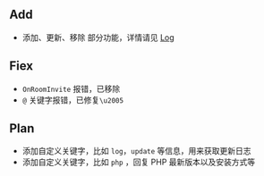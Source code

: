 ## Add
- 添加、更新、移除 部分功能，详情请见 [Log](Log.md)

## Fiex
- `OnRoomInvite` 报错，已移除
- `@` 关键字报错，已修复`\u2005`

## Plan

- 添加自定义关键字，比如 `log`，`update` 等信息，用来获取更新日志
- 添加自定义关键字，比如 `php` ，回复 PHP 最新版本以及安装方式等